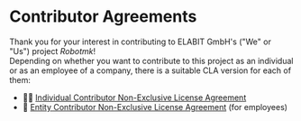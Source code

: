 # Contributor Agreements

Thank you for your interest in contributing to ELABIT GmbH's ("We" or "Us") project *Robotmk*!  
Depending on whether you want to contribute to this project as an individual or as an employee of a company, there is a suitable CLA version for each of them:

- 👨‍🦱 [Individual Contributor Non-Exclusive License Agreement](./cla-individual.md)
- 🏢 [Entity Contributor Non-Exclusive License Agreement](./cla-entity.md) (for employees)
